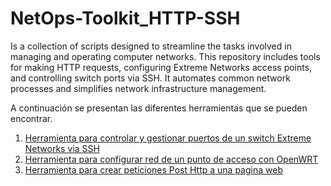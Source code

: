 # NetOps-Toolkit_HTTP-SSH
Is a collection of scripts designed to streamline the tasks involved in managing and operating computer networks. This repository includes tools for making HTTP requests, configuring Extreme Networks access points, and controlling switch ports via SSH. It automates common network processes and simplifies network infrastructure management.

A continuación se presentan las diferentes herramientas que se pueden encontrar.
1. [Herramienta para controlar y gestionar puertos de un switch Extreme Networks via SSH](./PortControl/)
2. [Herramienta para configurar red de un punto de acceso con OpenWRT](./OpenWRT/)
3. [Herramienta para crear peticiones Post Http a una pagina web](./peticionHttp/)